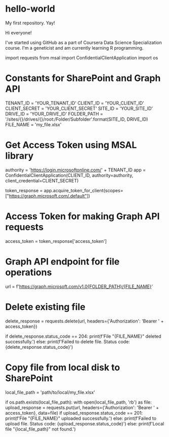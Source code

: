 # hello-world
My first repository. Yay!

Hi everyone!

I've started using GitHub as a part of Coursera Data Science Specialization course. I'm a geneticist and am currently learning R programming.



import requests
from msal import ConfidentialClientApplication
import os

# Constants for SharePoint and Graph API
TENANT_ID = 'YOUR_TENANT_ID'
CLIENT_ID = 'YOUR_CLIENT_ID'
CLIENT_SECRET = 'YOUR_CLIENT_SECRET'
SITE_ID = 'YOUR_SITE_ID'
DRIVE_ID = 'YOUR_DRIVE_ID'
FOLDER_PATH = '/sites/{}/drives/{}/root:/Folder/Subfolder'.format(SITE_ID, DRIVE_ID)
FILE_NAME = 'my_file.xlsx'

# Get Access Token using MSAL library
authority = 'https://login.microsoftonline.com/' + TENANT_ID
app = ConfidentialClientApplication(CLIENT_ID, authority=authority, client_credential=CLIENT_SECRET)

token_response = app.acquire_token_for_client(scopes=["https://graph.microsoft.com/.default"])

# Access Token for making Graph API requests
access_token = token_response['access_token']

# Graph API endpoint for file operations
url = f'https://graph.microsoft.com/v1.0{FOLDER_PATH}/{FILE_NAME}'

# Delete existing file
delete_response = requests.delete(url, headers={'Authorization': 'Bearer ' + access_token})

if delete_response.status_code == 204:
    print(f'File "{FILE_NAME}" deleted successfully.')
else:
    print(f'Failed to delete file. Status code: {delete_response.status_code}')

# Copy file from local disk to SharePoint
local_file_path = 'path/to/local/my_file.xlsx'

if os.path.exists(local_file_path):
    with open(local_file_path, 'rb') as file:
        upload_response = requests.put(url, headers={'Authorization': 'Bearer ' + access_token}, data=file)
        if upload_response.status_code == 201:
            print(f'File "{FILE_NAME}" uploaded successfully.')
        else:
            print(f'Failed to upload file. Status code: {upload_response.status_code}')
else:
    print(f'Local file "{local_file_path}" not found.')
